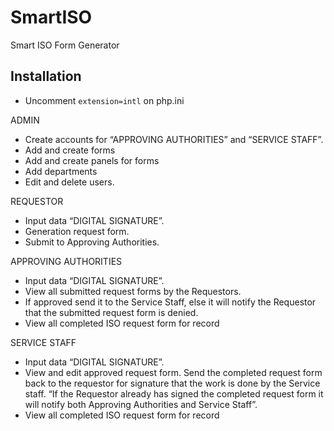 # SmartISO
 Smart ISO Form Generator

## Installation
- Uncomment `extension=intl` on php.ini

ADMIN 
- Create accounts for “APPROVING AUTHORITIES” and “SERVICE STAFF”.
- Add and create forms
- Add and create panels for forms
- Add departments
- Edit and delete users.

REQUESTOR
- Input data “DIGITAL SIGNATURE”.
- Generation request form.
- Submit to Approving Authorities.

APPROVING AUTHORITIES
- Input data “DIGITAL SIGNATURE”.
- View all submitted request forms by the Requestors.
- If approved send it to the Service Staff, else it will notify the Requestor that the submitted request form is denied.
- View all completed ISO request form for record

SERVICE STAFF
- Input data “DIGITAL SIGNATURE”.
- View and edit approved request form.
Send the completed request form back to the requestor for signature that the work is done by the Service staff. “If the Requestor already has signed the completed request form it will notify both Approving Authorities and Service Staff”.
- View all completed ISO request form for record


